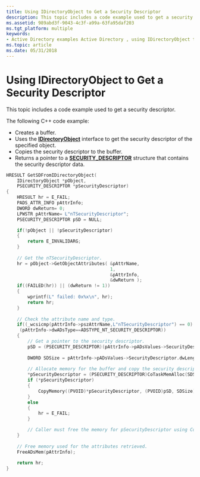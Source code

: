 ```yaml
---
title: Using IDirectoryObject to Get a Security Descriptor
description: This topic includes a code example used to get a security descriptor.
ms.assetid: 989abd3f-9043-4c3f-a99a-63fa95daf203
ms.tgt_platform: multiple
keywords:
- Active Directory examples Active Directory , using IDirectoryObject to get a security descriptor
ms.topic: article
ms.date: 05/31/2018
---
```


# Using IDirectoryObject to Get a Security Descriptor

This topic includes a code example used to get a security descriptor.

The following C++ code example:

-   Creates a buffer.
-   Uses the [**IDirectoryObject**](https://docs.microsoft.com/windows/desktop/api/iads/nn-iads-idirectoryobject) interface to get the security descriptor of the specified object.
-   Copies the security descriptor to the buffer.
-   Returns a pointer to a [**SECURITY\_DESCRIPTOR**](https://docs.microsoft.com/windows/desktop/api/winnt/ns-winnt-_security_descriptor) structure that contains the security descriptor data.


```C++
HRESULT GetSDFromIDirectoryObject(
    IDirectoryObject *pObject,
    PSECURITY_DESCRIPTOR *pSecurityDescriptor)
{
    HRESULT hr = E_FAIL;
    PADS_ATTR_INFO pAttrInfo;
    DWORD dwReturn= 0;
    LPWSTR pAttrName= L"nTSecurityDescriptor";
    PSECURITY_DESCRIPTOR pSD = NULL;

    if(!pObject || !pSecurityDescriptor)
    {
        return E_INVALIDARG;
    }
 
    // Get the nTSecurityDescriptor.
    hr = pObject->GetObjectAttributes( &pAttrName, 
                                       1, 
                                       &pAttrInfo, 
                                       &dwReturn );
    if((FAILED(hr)) || (dwReturn != 1)) 
    {
        wprintf(L" failed: 0x%x\n", hr);
        return hr;
    }
 
    // Check the attribute name and type.
    if((_wcsicmp(pAttrInfo->pszAttrName,L"nTSecurityDescriptor") == 0) &&
     (pAttrInfo->dwADsType==ADSTYPE_NT_SECURITY_DESCRIPTOR))
    {
        // Get a pointer to the security descriptor.
        pSD = (PSECURITY_DESCRIPTOR)(pAttrInfo->pADsValues->SecurityDescriptor.lpValue);
               
        DWORD SDSize = pAttrInfo->pADsValues->SecurityDescriptor.dwLength;
               
        // Allocate memory for the buffer and copy the security descriptor to the buffer.
        *pSecurityDescriptor = (PSECURITY_DESCRIPTOR)CoTaskMemAlloc(SDSize);
        if (*pSecurityDescriptor)
        {
            CopyMemory((PVOID)*pSecurityDescriptor, (PVOID)pSD, SDSize);
        }
        else
        {
            hr = E_FAIL;
        }

        // Caller must free the memory for pSecurityDescriptor using CoTaskMemFree.
    }
 
    // Free memory used for the attributes retrieved.
    FreeADsMem(pAttrInfo); 
 
    return hr;
}
```



 

 




